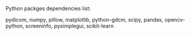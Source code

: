 Python packges dependencies list:

pydicom, numpy, pillow, matplotlib, python-gdcm, scipy, pandas, opencv-python, screeninfo, pysimplegui, scikit-learn
